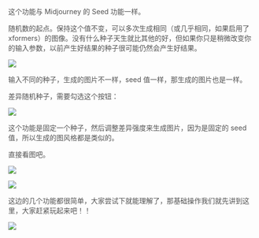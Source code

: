 <font style="color:rgb(82, 82, 82);">这个功能与 Midjourney 的 Seed 功能一样。</font>

<font style="color:rgb(82, 82, 82);">随机数的起点。保持这个值不变，可以多次生成相同（或几乎相同，如果启用了 xformers）的图像。没有什么种子天生就比其他的好，但如果你只是稍微改变你的输入参数，以前产生好结果的种子很可能仍然会产生好结果。</font>

![](https://cdn.nlark.com/yuque/0/2023/png/406504/1689123982762-6b9dce6e-e542-49a0-8d5e-fdd39b1670ed.png)

<font style="color:rgb(82, 82, 82);">输入不同的种子，生成的图片不一样，seed 值一样，那生成的图片也是一样。</font>

<font style="color:rgb(82, 82, 82);">差异随机种子，需要勾选这个按钮：</font>

![](https://cdn.nlark.com/yuque/0/2023/png/406504/1689123977573-95e44204-fd9c-466f-b55e-5dbdfdb3a18b.png)

<font style="color:rgb(82, 82, 82);">这个功能是固定一个种子，然后调整差异强度来生成图片，因为是固定的 seed 值，所以生成的图风格都是类似的。</font>

<font style="color:rgb(82, 82, 82);">直接看图吧。</font>

![](https://cdn.nlark.com/yuque/0/2023/png/406504/1689123979064-780612e8-facf-4c57-8508-c9d1021deca1.png)

![](https://cdn.nlark.com/yuque/0/2023/png/406504/1689123983399-f948e145-7238-49fd-9d8c-5ea6ab59b4d5.png)

<font style="color:rgb(82, 82, 82);">这边的几个功能都很简单，大家尝试下就能理解了，那基础操作我们就先讲到这里，大家赶紧玩起来吧！！</font>

![](https://cdn.nlark.com/yuque/0/2023/png/406504/1689123982296-75ba012d-7d14-45db-9c48-5891db361c9f.png)

